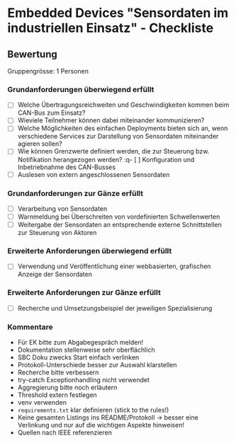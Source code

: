 # Embedded Devices "Sensordaten im industriellen Einsatz" - Checkliste

## Bewertung
Gruppengrösse: 1 Personen
### Grundanforderungen **überwiegend erfüllt**
- [ ] Welche Übertragungsreichweiten und Geschwindigkeiten kommen beim CAN-Bus zum Einsatz?
- [ ] Wieviele Teilnehmer können dabei miteinander kommunizieren?
- [ ] Welche Möglichkeiten des einfachen Deployments bieten sich an, wenn verschiedene Services zur Darstellung von Sensordaten miteinander agieren sollen?
- [ ] Wie können Grenzwerte definiert werden, die zur Steuerung bzw. Notifikation herangezogen werden?
:q- [ ] Konfiguration und Inbetriebnahme des CAN-Busses
- [ ] Auslesen von extern angeschlossenen Sensordaten
### Grundanforderungen **zur Gänze erfüllt**
- [ ] Verarbeitung von Sensordaten
- [ ] Warnmeldung bei Überschreiten von vordefinierten Schwellenwerten
- [ ] Weitergabe der Sensordaten an entsprechende externe Schnittstellen zur Steuerung von Aktoren
### Erweiterte Anforderungen **überwiegend erfüllt**
- [ ] Verwendung und Veröffentlichung einer webbasierten, grafischen Anzeige der Sensordaten
### Erweiterte Anforderungen **zur Gänze erfüllt**
- [ ] Recherche und Umsetzungsbeispiel der jeweiligen Spezialisierung

### Kommentare
* Für EK bitte zum Abgabegespräch melden!
* Dokumentation stellenweise sehr oberflächlich
* SBC Doku zwecks Start einfach verlinken
* Protokoll-Unterschiede besser zur Auswahl klarstellen
* Recherche bitte verbessern
* try-catch Exceptionhandling nicht verwendet
* Aggregierung bitte noch erläutern
* Threshold extern festlegen
* venv verwenden
* `requirements.txt` klar definieren (stick to the rules!)
* Keine gesamten Listings ins README/Protokoll -> besser eine Verlinkung und nur auf die wichtigen Aspekte hinweisen!
* Quellen nach IEEE referenzieren

